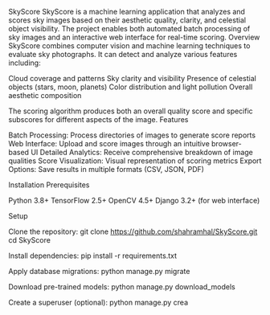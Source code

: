 SkyScore
SkyScore is a machine learning application that analyzes and scores sky images based on their aesthetic quality, clarity, and celestial object visibility. The project enables both automated batch processing of sky images and an interactive web interface for real-time scoring.
Overview
SkyScore combines computer vision and machine learning techniques to evaluate sky photographs. It can detect and analyze various features including:

Cloud coverage and patterns
Sky clarity and visibility
Presence of celestial objects (stars, moon, planets)
Color distribution and light pollution
Overall aesthetic composition

The scoring algorithm produces both an overall quality score and specific subscores for different aspects of the image.
Features

Batch Processing: Process directories of images to generate score reports
Web Interface: Upload and score images through an intuitive browser-based UI
Detailed Analytics: Receive comprehensive breakdown of image qualities
Score Visualization: Visual representation of scoring metrics
Export Options: Save results in multiple formats (CSV, JSON, PDF)

Installation
Prerequisites

Python 3.8+
TensorFlow 2.5+
OpenCV 4.5+
Django 3.2+ (for web interface)

Setup

Clone the repository:
git clone https://github.com/shahramhal/SkyScore.git
cd SkyScore

Install dependencies:
pip install -r requirements.txt

Apply database migrations:
python manage.py migrate

Download pre-trained models:
python manage.py download_models

Create a superuser (optional):
python manage.py crea
